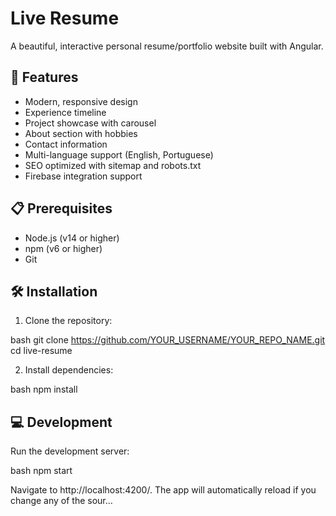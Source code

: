 # Live Resume

A beautiful, interactive personal resume/portfolio website built with Angular.

## 🚀 Features

- Modern, responsive design
- Experience timeline
- Project showcase with carousel
- About section with hobbies
- Contact information
- Multi-language support (English, Portuguese)
- SEO optimized with sitemap and robots.txt
- Firebase integration support

## 📋 Prerequisites

- Node.js (v14 or higher)
- npm (v6 or higher)
- Git

## 🛠️ Installation

1. Clone the repository:

bash
git clone https://github.com/YOUR_USERNAME/YOUR_REPO_NAME.git
cd live-resume


2. Install dependencies:

bash
npm install


## 💻 Development

Run the development server:

bash
npm start


Navigate to http://localhost:4200/. The app will automatically reload if you change any of the sour…